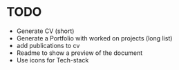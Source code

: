 # TODO

* Generate CV (short)
* Generate a Portfolio with worked on projects (long list)
* add publications to cv
* Readme to show a preview of the document
* Use icons for Tech-stack 

